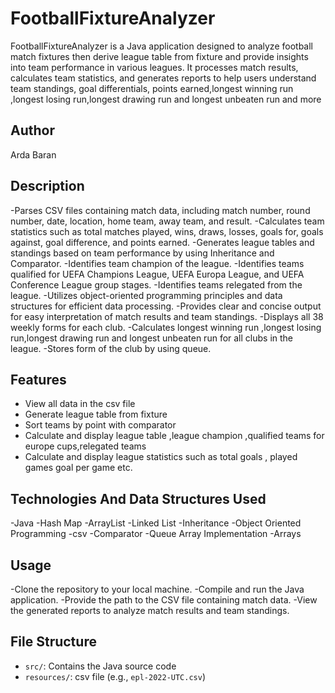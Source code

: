 # FootballFixtureAnalyzer
 FootballFixtureAnalyzer is a Java application designed to analyze football match fixtures then derive league table from fixture and provide insights into team performance in various leagues. It processes match results, calculates team statistics, and generates reports to help users understand team standings, goal differentials, points earned,longest winning run ,longest losing run,longest drawing run and longest unbeaten run and more
## Author
Arda Baran
## Description
-Parses CSV files containing match data, including match number, round number, date, location, home team, away team, and result.
-Calculates team statistics such as total matches played, wins, draws, losses, goals for, goals against, goal difference, and points earned.
-Generates league tables and standings based on team performance by using Inheritance and Comparator.
-Identifies team champion of the league.
-Identifies teams qualified for UEFA Champions League, UEFA Europa League, and UEFA Conference League group stages.
-Identifies teams relegated from the league.
-Utilizes object-oriented programming principles and data structures for efficient data processing.
-Provides clear and concise output for easy interpretation of match results and team standings.
-Displays all 38 weekly forms for each club.
-Calculates longest winning run ,longest losing run,longest drawing run and longest unbeaten run for all clubs in the league.
-Stores form of the club by using queue.
## Features
- View all data in the csv file
- Generate league table from fixture
- Sort teams by point with comparator
- Calculate and display league table ,league champion ,qualified teams for europe cups,relegated teams
- Calculate and display league statistics such as total goals , played games goal per game etc.
## Technologies And Data Structures Used
-Java
-Hash Map
-ArrayList
-Linked List
-Inheritance
-Object Oriented Programming
-csv
-Comparator
-Queue Array Implementation
-Arrays
## Usage
-Clone the repository to your local machine.
-Compile and run the Java application.
-Provide the path to the CSV file containing match data.
-View the generated reports to analyze match results and team standings.

## File Structure
- `src/`: Contains the Java source code
- `resources/`: csv file (e.g., `epl-2022-UTC.csv`)
